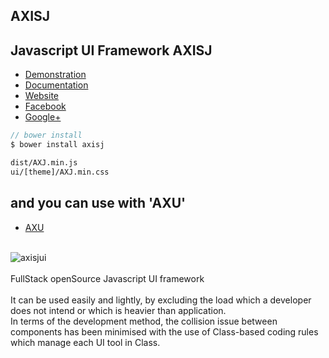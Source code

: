 AXISJ
---
Javascript UI Framework <b>AXISJ</b>
---
- [Demonstration](http://dev.axisj.com)
- [Documentation](http://jdoc.axisj.com)
- [Website](http://www.axisj.com)
- [Facebook](http://facebook.com/axisj)
- [Google+](http://google.com/+axisj)


```js
// bower install
$ bower install axisj
```

```html
dist/AXJ.min.js
ui/[theme]/AXJ.min.css
```

and you can use with 'AXU'
---
- [AXU](http://axu.axisj.com)

<br/>
<img src="http://old2014.axisj.com/resource/images/ax-demo.png" alt="axisjui" />
<br/>
<br/>
FullStack openSource Javascript UI framework<br/>
<br/>
It can be used easily and lightly, by excluding the load which a developer does not intend or which is heavier than application.<br/>
In terms of the development method, the collision issue between components has been minimised with the use of Class-based coding rules which manage each UI tool in Class.<br/>
